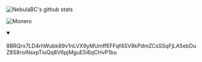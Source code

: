 ![NebulaBC's github stats](https://github-readme-stats.vercel.app/api?username=nebulabc&show_icons=true&theme=radical)

![Monero](https://img.shields.io/badge/monero-FF6600?style=for-the-badge&logo=monero&logoColor=white)
<details open>
<summary></summary>
<br>
8BRQrx7LD4rhWubk89v1nLVX9yMUmffEFFqf4SV8kPdmZCsSSqFjLA5ebDuZ8S8roiNsxpTioQq8V6pjMguE5i6qCHvP1bu
</details>
